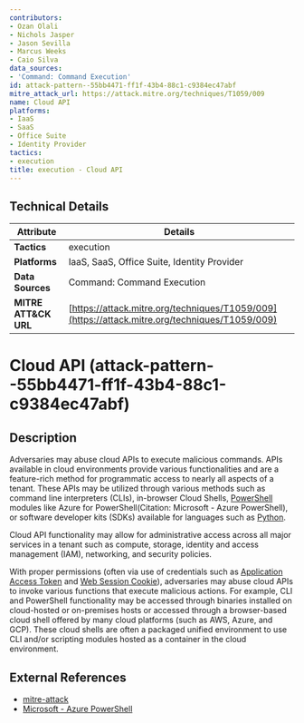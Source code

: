 ```yaml
---
contributors:
- Ozan Olali
- Nichols Jasper
- Jason Sevilla
- Marcus Weeks
- Caio Silva
data_sources:
- 'Command: Command Execution'
id: attack-pattern--55bb4471-ff1f-43b4-88c1-c9384ec47abf
mitre_attack_url: https://attack.mitre.org/techniques/T1059/009
name: Cloud API
platforms:
- IaaS
- SaaS
- Office Suite
- Identity Provider
tactics:
- execution
title: execution - Cloud API
---
```


## Technical Details

| Attribute | Details |
|-----------|----------|
| **Tactics** | execution |
| **Platforms** | IaaS, SaaS, Office Suite, Identity Provider |
| **Data Sources** | Command: Command Execution |
| **MITRE ATT&CK URL** | [https://attack.mitre.org/techniques/T1059/009](https://attack.mitre.org/techniques/T1059/009) |

# Cloud API (attack-pattern--55bb4471-ff1f-43b4-88c1-c9384ec47abf)

## Description
Adversaries may abuse cloud APIs to execute malicious commands. APIs available in cloud environments provide various functionalities and are a feature-rich method for programmatic access to nearly all aspects of a tenant. These APIs may be utilized through various methods such as command line interpreters (CLIs), in-browser Cloud Shells, [PowerShell](https://attack.mitre.org/techniques/T1059/001) modules like Azure for PowerShell(Citation: Microsoft - Azure PowerShell), or software developer kits (SDKs) available for languages such as [Python](https://attack.mitre.org/techniques/T1059/006).  

Cloud API functionality may allow for administrative access across all major services in a tenant such as compute, storage, identity and access management (IAM), networking, and security policies.

With proper permissions (often via use of credentials such as [Application Access Token](https://attack.mitre.org/techniques/T1550/001) and [Web Session Cookie](https://attack.mitre.org/techniques/T1550/004)), adversaries may abuse cloud APIs to invoke various functions that execute malicious actions. For example, CLI and PowerShell functionality may be accessed through binaries installed on cloud-hosted or on-premises hosts or accessed through a browser-based cloud shell offered by many cloud platforms (such as AWS, Azure, and GCP). These cloud shells are often a packaged unified environment to use CLI and/or scripting modules hosted as a container in the cloud environment.  

## External References
- [mitre-attack](https://attack.mitre.org/techniques/T1059/009)
- [Microsoft - Azure PowerShell](https://github.com/Azure/azure-powershell)
